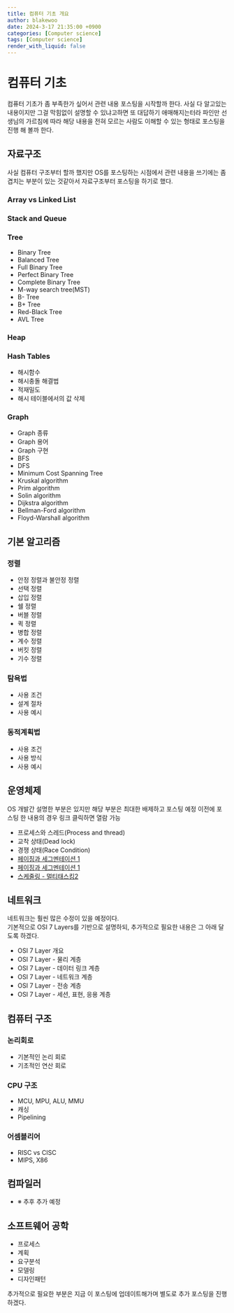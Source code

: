 ```yaml
---
title: 컴퓨터 기초 개요
author: blakewoo
date: 2024-3-17 21:35:00 +0900
categories: [Computer science]
tags: [Computer science]
render_with_liquid: false
---
```


# 컴퓨터 기초

컴퓨터 기초가 좀 부족한가 싶어서 관련 내용 포스팅을 시작할까 한다.
사실 다 알고있는 내용이지만 그걸 막힘없이 설명할 수 있냐고하면 또 대답하기 애매해지는터라
파인만 선생님의 가르침에 따라 해당 내용을 전혀 모르는 사람도 이해할 수 있는 형태로 포스팅을
진행 해 볼까 한다.

## 자료구조
사실 컴퓨터 구조부터 할까 했지만 OS를 포스팅하는 시점에서 관련 내용을 쓰기에는 좀 겹치는 부분이 있는 것같아서
자료구조부터 포스팅을 하기로 했다.

### Array vs Linked List
### Stack and Queue
### Tree
- Binary Tree
- Balanced Tree
- Full Binary Tree
- Perfect Binary Tree
- Complete Binary Tree
- M-way search tree(MST)
- B- Tree
- B+ Tree
- Red-Black Tree
- AVL Tree

### Heap
### Hash Tables
- 해시함수
- 해시충돌 해결법
- 적재밀도
- 해시 테이블에서의 값 삭제

### Graph
- Graph 종류
- Graph 용어  
- Graph 구현
- BFS
- DFS  
- Minimum Cost Spanning Tree
- Kruskal algorithm
- Prim algorithm
- Solin algorithm  
- Dijkstra algorithm
- Bellman-Ford algorithm
- Floyd-Warshall algorithm

## 기본 알고리즘
### 정렬
- 안정 정렬과 불안정 정렬
- 선택 정렬
- 삽입 정렬
- 쉘 정렬
- 버블 정렬
- 퀵 정렬
- 병합 정렬
- 계수 정렬
- 버킷 정렬
- 기수 정렬

### 탐욕법
- 사용 조건
- 설계 절차
- 사용 예시

### 동적계획법
- 사용 조건
- 사용 방식
- 사용 예시

## 운영체제
OS 개발간 설명한 부분은 있지만 해당 부분은 최대한 배제하고 포스팅 예정
이전에 포스팅 한 내용의 경우 링크 클릭하면 열람 가능

- 프로세스와 스레드(Process and thread)
- 교착 상태(Dead lock)
- 경쟁 상태(Race Condition)
- [페이징과 세그멘테이션 1](https://blakewoo.github.io/posts/%ED%8E%98%EC%9D%B4%EC%A7%95%EA%B3%BC-%EC%84%B8%EA%B7%B8%EB%A9%98%ED%85%8C%EC%9D%B4%EC%85%98-1/)   
- [페이징과 세그멘테이션 1](https://blakewoo.github.io/posts/%ED%8E%98%EC%9D%B4%EC%A7%95%EA%B3%BC-%EC%84%B8%EA%B7%B8%EB%A9%98%ED%85%8C%EC%9D%B4%EC%85%98-2/)
- [스케줄링 - 멀티태스킹2](https://blakewoo.github.io/posts/%EB%A9%80%ED%8B%B0%ED%83%9C%EC%8A%A4%ED%82%B9-2/)


## 네트워크
네트워크는 훨씬 많은 수정이 있을 예정이다.  
기본적으로 OSI 7 Layers를 기반으로 설명하되, 추가적으로 필요한 내용은 그 아래 달도록 하겠다.

- OSI 7 Layer 개요
- OSI 7 Layer - 물리 계층
- OSI 7 Layer - 데이터 링크 계층
- OSI 7 Layer - 네트워크 계층
- OSI 7 Layer - 전송 계층
- OSI 7 Layer - 세션, 표현, 응용 계층

## 컴퓨터 구조

### 논리회로
- 기본적인 논리 회로
- 기초적인 연산 회로

### CPU 구조
- MCU, MPU, ALU, MMU
- 캐싱  
- Pipelining

### 어셈블리어
- RISC vs CISC
- MIPS, X86

## 컴파일러
- ※ 추후 추가 예정

## 소프트웨어 공학
- 프로세스
- 계획
- 요구분석
- 모델링
- 디자인패턴


추가적으로 필요한 부분은 지금 이 포스팅에 업데이트해가며
별도로 추가 포스팅을 진행하겠다.
